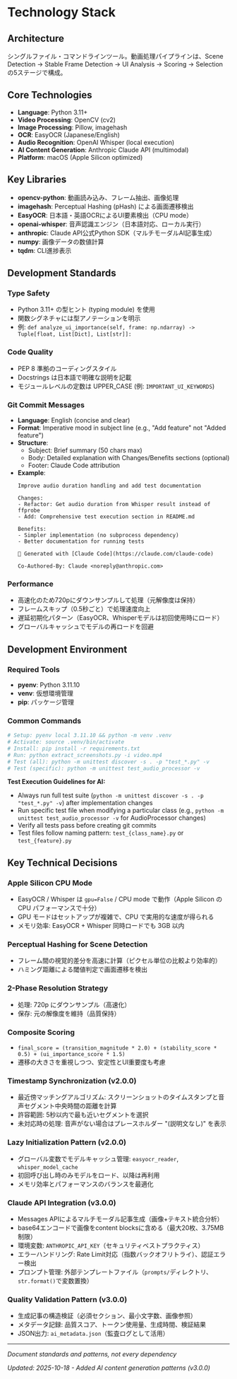 # Technology Stack

## Architecture

シングルファイル・コマンドラインツール。動画処理パイプラインは、Scene Detection → Stable Frame Detection → UI Analysis → Scoring → Selection の5ステージで構成。

## Core Technologies

- **Language**: Python 3.11+
- **Video Processing**: OpenCV (cv2)
- **Image Processing**: Pillow, imagehash
- **OCR**: EasyOCR (Japanese/English)
- **Audio Recognition**: OpenAI Whisper (local execution)
- **AI Content Generation**: Anthropic Claude API (multimodal)
- **Platform**: macOS (Apple Silicon optimized)

## Key Libraries

- **opencv-python**: 動画読み込み、フレーム抽出、画像処理
- **imagehash**: Perceptual Hashing (pHash) による画面遷移検出
- **EasyOCR**: 日本語・英語OCRによるUI要素検出（CPU mode）
- **openai-whisper**: 音声認識エンジン（日本語対応、ローカル実行）
- **anthropic**: Claude API公式Python SDK（マルチモーダルAI記事生成）
- **numpy**: 画像データの数値計算
- **tqdm**: CLI進捗表示

## Development Standards

### Type Safety
- Python 3.11+ の型ヒント (typing module) を使用
- 関数シグネチャには型アノテーションを明示
- 例: `def analyze_ui_importance(self, frame: np.ndarray) -> Tuple[float, List[Dict], List[str]]:`

### Code Quality
- PEP 8 準拠のコーディングスタイル
- Docstrings は日本語で明確な説明を記載
- モジュールレベルの定数は UPPER_CASE (例: `IMPORTANT_UI_KEYWORDS`)

### Git Commit Messages
- **Language**: English (concise and clear)
- **Format**: Imperative mood in subject line (e.g., "Add feature" not "Added feature")
- **Structure**:
  - Subject: Brief summary (50 chars max)
  - Body: Detailed explanation with Changes/Benefits sections (optional)
  - Footer: Claude Code attribution
- **Example**:
  ```
  Improve audio duration handling and add test documentation

  Changes:
  - Refactor: Get audio duration from Whisper result instead of ffprobe
  - Add: Comprehensive test execution section in README.md

  Benefits:
  - Simpler implementation (no subprocess dependency)
  - Better documentation for running tests

  🤖 Generated with [Claude Code](https://claude.com/claude-code)

  Co-Authored-By: Claude <noreply@anthropic.com>
  ```

### Performance
- 高速化のため720pにダウンサンプルして処理（元解像度は保持）
- フレームスキップ（0.5秒ごと）で処理速度向上
- 遅延初期化パターン（EasyOCR、Whisperモデルは初回使用時にロード）
- グローバルキャッシュでモデルの再ロードを回避

## Development Environment

### Required Tools
- **pyenv**: Python 3.11.10
- **venv**: 仮想環境管理
- **pip**: パッケージ管理

### Common Commands
```bash
# Setup: pyenv local 3.11.10 && python -m venv .venv
# Activate: source .venv/bin/activate
# Install: pip install -r requirements.txt
# Run: python extract_screenshots.py -i video.mp4
# Test (all): python -m unittest discover -s . -p "test_*.py" -v
# Test (specific): python -m unittest test_audio_processor -v
```

**Test Execution Guidelines for AI:**
- Always run full test suite (`python -m unittest discover -s . -p "test_*.py" -v`) after implementation changes
- Run specific test file when modifying a particular class (e.g., `python -m unittest test_audio_processor -v` for AudioProcessor changes)
- Verify all tests pass before creating git commits
- Test files follow naming pattern: `test_{class_name}.py` or `test_{feature}.py`

## Key Technical Decisions

### Apple Silicon CPU Mode
- EasyOCR / Whisper は `gpu=False` / CPU mode で動作（Apple Silicon の CPU パフォーマンスで十分）
- GPU モードはセットアップが複雑で、CPU で実用的な速度が得られる
- メモリ効率: EasyOCR + Whisper 同時ロードでも 3GB 以内

### Perceptual Hashing for Scene Detection
- フレーム間の視覚的差分を高速に計算（ピクセル単位の比較より効率的）
- ハミング距離による閾値判定で画面遷移を検出

### 2-Phase Resolution Strategy
- 処理: 720p にダウンサンプル（高速化）
- 保存: 元の解像度を維持（品質保持）

### Composite Scoring
- `final_score = (transition_magnitude * 2.0) + (stability_score * 0.5) + (ui_importance_score * 1.5)`
- 遷移の大きさを重視しつつ、安定性とUI重要度も考慮

### Timestamp Synchronization (v2.0.0)
- 最近傍マッチングアルゴリズム: スクリーンショットのタイムスタンプと音声セグメント中央時間の距離を計算
- 許容範囲: 5秒以内で最も近いセグメントを選択
- 未対応時の処理: 音声がない場合はプレースホルダー "(説明文なし)" を表示

### Lazy Initialization Pattern (v2.0.0)
- グローバル変数でモデルキャッシュ管理: `easyocr_reader`, `whisper_model_cache`
- 初回呼び出し時のみモデルをロード、以降は再利用
- メモリ効率とパフォーマンスのバランスを最適化

### Claude API Integration (v3.0.0)
- Messages APIによるマルチモーダル記事生成（画像+テキスト統合分析）
- base64エンコードで画像をcontent blocksに含める（最大20枚、3.75MB制限）
- 環境変数: `ANTHROPIC_API_KEY`（セキュリティベストプラクティス）
- エラーハンドリング: Rate Limit対応（指数バックオフリトライ）、認証エラー検出
- プロンプト管理: 外部テンプレートファイル（`prompts/`ディレクトリ、`str.format()`で変数置換）

### Quality Validation Pattern (v3.0.0)
- 生成記事の構造検証（必須セクション、最小文字数、画像参照）
- メタデータ記録: 品質スコア、トークン使用量、生成時間、検証結果
- JSON出力: `ai_metadata.json`（監査ログとして活用）

---
_Document standards and patterns, not every dependency_

_Updated: 2025-10-18 - Added AI content generation patterns (v3.0.0)_
